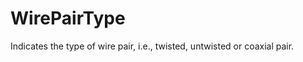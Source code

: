 WirePairType
============

Indicates the type of wire pair, i.e., twisted, untwisted or coaxial pair.
